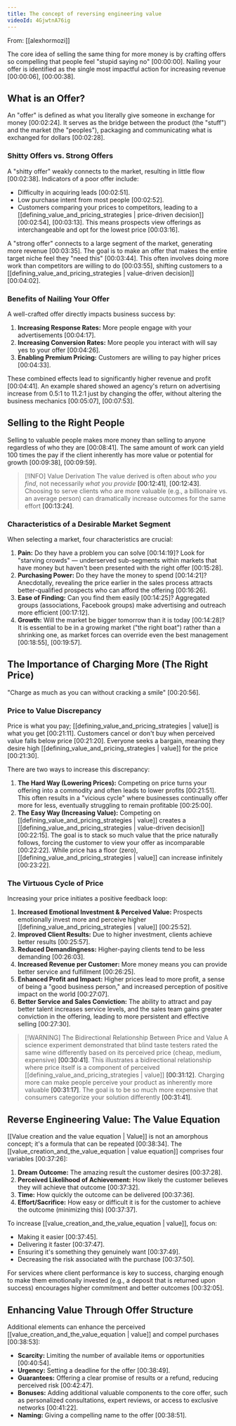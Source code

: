 ```yaml
---
title: The concept of reversing engineering value
videoId: 4GjwtnA76ig
---
```


From: [[alexhormozi]] <br/> 

The core idea of selling the same thing for more money is by crafting offers so compelling that people feel "stupid saying no" <a class="yt-timestamp" data-t="00:00:00">[00:00:00]</a>. Nailing your offer is identified as the single most impactful action for increasing revenue <a class="yt-timestamp" data-t="00:00:06">[00:00:06]</a>, <a class="yt-timestamp" data-t="00:00:38">[00:00:38]</a>.

## What is an Offer?
An "offer" is defined as what you literally give someone in exchange for money <a class="yt-timestamp" data-t="00:02:24">[00:02:24]</a>. It serves as the bridge between the product (the "stuff") and the market (the "peoples"), packaging and communicating what is exchanged for dollars <a class="yt-timestamp" data-t="00:02:28">[00:02:28]</a>.

### Shitty Offers vs. Strong Offers
A "shitty offer" weakly connects to the market, resulting in little flow <a class="yt-timestamp" data-t="00:02:38">[00:02:38]</a>. Indicators of a poor offer include:
*   Difficulty in acquiring leads <a class="yt-timestamp" data-t="00:02:51">[00:02:51]</a>.
*   Low purchase intent from most people <a class="yt-timestamp" data-t="00:02:52">[00:02:52]</a>.
*   Customers comparing your prices to competitors, leading to a [[defining_value_and_pricing_strategies | price-driven decision]] <a class="yt-timestamp" data-t="00:02:54">[00:02:54]</a>, <a class="yt-timestamp" data-t="00:03:13">[00:03:13]</a>. This means prospects view offerings as interchangeable and opt for the lowest price <a class="yt-timestamp" data-t="00:03:16">[00:03:16]</a>.

A "strong offer" connects to a large segment of the market, generating more revenue <a class="yt-timestamp" data-t="00:03:35">[00:03:35]</a>. The goal is to make an offer that makes the entire target niche feel they "need this" <a class="yt-timestamp" data-t="00:03:44">[00:03:44]</a>. This often involves doing more work than competitors are willing to do <a class="yt-timestamp" data-t="00:03:55">[00:03:55]</a>, shifting customers to a [[defining_value_and_pricing_strategies | value-driven decision]] <a class="yt-timestamp" data-t="00:04:02">[00:04:02]</a>.

### Benefits of Nailing Your Offer
A well-crafted offer directly impacts business success by:
1.  **Increasing Response Rates:** More people engage with your advertisements <a class="yt-timestamp" data-t="00:04:17">[00:04:17]</a>.
2.  **Increasing Conversion Rates:** More people you interact with will say yes to your offer <a class="yt-timestamp" data-t="00:04:26">[00:04:26]</a>.
3.  **Enabling Premium Pricing:** Customers are willing to pay higher prices <a class="yt-timestamp" data-t="00:04:33">[00:04:33]</a>.

These combined effects lead to significantly higher revenue and profit <a class="yt-timestamp" data-t="00:04:41">[00:04:41]</a>. An example shared showed an agency's return on advertising increase from 0.5:1 to 11.2:1 just by changing the offer, without altering the business mechanics <a class="yt-timestamp" data-t="00:05:07">[00:05:07]</a>, <a class="yt-timestamp" data-t="00:07:53">[00:07:53]</a>.

## Selling to the Right People
Selling to valuable people makes more money than selling to anyone regardless of who they are <a class="yt-timestamp" data-t="00:08:41">[00:08:41]</a>. The same amount of work can yield 100 times the pay if the client inherently has more value or potential for growth <a class="yt-timestamp" data-t="00:09:38">[00:09:38]</a>, <a class="yt-timestamp" data-t="00:09:59">[00:09:59]</a>.

> [!INFO] Value Derivation
> The value derived is often about *who you find*, not necessarily *what you provide* <a class="yt-timestamp" data-t="00:12:41">[00:12:41]</a>, <a class="yt-timestamp" data-t="00:12:43">[00:12:43]</a>. Choosing to serve clients who are more valuable (e.g., a billionaire vs. an average person) can dramatically increase outcomes for the same effort <a class="yt-timestamp" data-t="00:13:24">[00:13:24]</a>.

### Characteristics of a Desirable Market Segment
When selecting a market, four characteristics are crucial:
1.  **Pain:** Do they have a problem you can solve <a class="yt-timestamp" data-t="00:14:19">[00:14:19]</a>? Look for "starving crowds" — underserved sub-segments within markets that have money but haven't been presented with the right offer <a class="yt-timestamp" data-t="00:15:28">[00:15:28]</a>.
2.  **Purchasing Power:** Do they have the money to spend <a class="yt-timestamp" data-t="00:14:21">[00:14:21]</a>? Anecdotally, revealing the price earlier in the sales process attracts better-qualified prospects who can afford the offering <a class="yt-timestamp" data-t="00:16:26">[00:16:26]</a>.
3.  **Ease of Finding:** Can you find them easily <a class="yt-timestamp" data-t="00:14:25">[00:14:25]</a>? Aggregated groups (associations, Facebook groups) make advertising and outreach more efficient <a class="yt-timestamp" data-t="00:17:12">[00:17:12]</a>.
4.  **Growth:** Will the market be bigger tomorrow than it is today <a class="yt-timestamp" data-t="00:14:28">[00:14:28]</a>? It is essential to be in a growing market ("the right boat") rather than a shrinking one, as market forces can override even the best management <a class="yt-timestamp" data-t="00:18:55">[00:18:55]</a>, <a class="yt-timestamp" data-t="00:19:57">[00:19:57]</a>.

## The Importance of Charging More (The Right Price)
"Charge as much as you can without cracking a smile" <a class="yt-timestamp" data-t="00:20:56">[00:20:56]</a>.

### Price to Value Discrepancy
Price is what you pay; [[defining_value_and_pricing_strategies | value]] is what you get <a class="yt-timestamp" data-t="00:21:11">[00:21:11]</a>. Customers cancel or don't buy when perceived value falls below price <a class="yt-timestamp" data-t="00:21:20">[00:21:20]</a>. Everyone seeks a bargain, meaning they desire high [[defining_value_and_pricing_strategies | value]] for the price <a class="yt-timestamp" data-t="00:21:30">[00:21:30]</a>.

There are two ways to increase this discrepancy:
1.  **The Hard Way (Lowering Prices):** Competing on price turns your offering into a commodity and often leads to lower profits <a class="yt-timestamp" data-t="00:21:51">[00:21:51]</a>. This often results in a "vicious cycle" where businesses continually offer more for less, eventually struggling to remain profitable <a class="yt-timestamp" data-t="00:25:00">[00:25:00]</a>.
2.  **The Easy Way (Increasing Value):** Competing on [[defining_value_and_pricing_strategies | value]] creates a [[defining_value_and_pricing_strategies | value-driven decision]] <a class="yt-timestamp" data-t="00:22:15">[00:22:15]</a>. The goal is to stack so much value that the price naturally follows, forcing the customer to view your offer as incomparable <a class="yt-timestamp" data-t="00:22:22">[00:22:22]</a>. While price has a floor (zero), [[defining_value_and_pricing_strategies | value]] can increase infinitely <a class="yt-timestamp" data-t="00:23:22">[00:23:22]</a>.

### The Virtuous Cycle of Price
Increasing your price initiates a positive feedback loop:
1.  **Increased Emotional Investment & Perceived Value:** Prospects emotionally invest more and perceive higher [[defining_value_and_pricing_strategies | value]] <a class="yt-timestamp" data-t="00:25:52">[00:25:52]</a>.
2.  **Improved Client Results:** Due to higher investment, clients achieve better results <a class="yt-timestamp" data-t="00:25:57">[00:25:57]</a>.
3.  **Reduced Demandingness:** Higher-paying clients tend to be less demanding <a class="yt-timestamp" data-t="00:26:03">[00:26:03]</a>.
4.  **Increased Revenue per Customer:** More money means you can provide better service and fulfillment <a class="yt-timestamp" data-t="00:26:25">[00:26:25]</a>.
5.  **Enhanced Profit and Impact:** Higher prices lead to more profit, a sense of being a "good business person," and increased perception of positive impact on the world <a class="yt-timestamp" data-t="00:27:07">[00:27:07]</a>.
6.  **Better Service and Sales Conviction:** The ability to attract and pay better talent increases service levels, and the sales team gains greater conviction in the offering, leading to more persistent and effective selling <a class="yt-timestamp" data-t="00:27:30">[00:27:30]</a>.

> [!WARNING] The Bidirectional Relationship Between Price and Value
> A science experiment demonstrated that blind taste testers rated the same wine differently based on its perceived price (cheap, medium, expensive) <a class="yt-timestamp" data-t="00:30:41">[00:30:41]</a>. This illustrates a bidirectional relationship where price itself is a component of perceived [[defining_value_and_pricing_strategies | value]] <a class="yt-timestamp" data-t="00:31:12">[00:31:12]</a>. Charging more can make people perceive your product as inherently more valuable <a class="yt-timestamp" data-t="00:31:17">[00:31:17]</a>. The goal is to be so much more expensive that consumers categorize your solution differently <a class="yt-timestamp" data-t="00:31:41">[00:31:41]</a>.

## Reverse Engineering Value: The Value Equation
[[Value creation and the value equation | Value]] is not an amorphous concept; it's a formula that can be repeated <a class="yt-timestamp" data-t="00:38:34">[00:38:34]</a>. The [[value_creation_and_the_value_equation | value equation]] comprises four variables <a class="yt-timestamp" data-t="00:37:26">[00:37:26]</a>:
1.  **Dream Outcome:** The amazing result the customer desires <a class="yt-timestamp" data-t="00:37:28">[00:37:28]</a>.
2.  **Perceived Likelihood of Achievement:** How likely the customer believes they will achieve that outcome <a class="yt-timestamp" data-t="00:37:32">[00:37:32]</a>.
3.  **Time:** How quickly the outcome can be delivered <a class="yt-timestamp" data-t="00:37:36">[00:37:36]</a>.
4.  **Effort/Sacrifice:** How easy or difficult it is for the customer to achieve the outcome (minimizing this) <a class="yt-timestamp" data-t="00:37:37">[00:37:37]</a>.

To increase [[value_creation_and_the_value_equation | value]], focus on:
*   Making it easier <a class="yt-timestamp" data-t="00:37:45">[00:37:45]</a>.
*   Delivering it faster <a class="yt-timestamp" data-t="00:37:47">[00:37:47]</a>.
*   Ensuring it's something they genuinely want <a class="yt-timestamp" data-t="00:37:49">[00:37:49]</a>.
*   Decreasing the risk associated with the purchase <a class="yt-timestamp" data-t="00:37:50">[00:37:50]</a>.

For services where client performance is key to success, charging enough to make them emotionally invested (e.g., a deposit that is returned upon success) encourages higher commitment and better outcomes <a class="yt-timestamp" data-t="00:32:05">[00:32:05]</a>.

## Enhancing Value Through Offer Structure
Additional elements can enhance the perceived [[value_creation_and_the_value_equation | value]] and compel purchases <a class="yt-timestamp" data-t="00:38:53">[00:38:53]</a>:
*   **Scarcity:** Limiting the number of available items or opportunities <a class="yt-timestamp" data-t="00:40:54">[00:40:54]</a>.
*   **Urgency:** Setting a deadline for the offer <a class="yt-timestamp" data-t="00:38:49">[00:38:49]</a>.
*   **Guarantees:** Offering a clear promise of results or a refund, reducing perceived risk <a class="yt-timestamp" data-t="00:42:47">[00:42:47]</a>.
*   **Bonuses:** Adding additional valuable components to the core offer, such as personalized consultations, expert reviews, or access to exclusive networks <a class="yt-timestamp" data-t="00:41:22">[00:41:22]</a>.
*   **Naming:** Giving a compelling name to the offer <a class="yt-timestamp" data-t="00:38:51">[00:38:51]</a>.